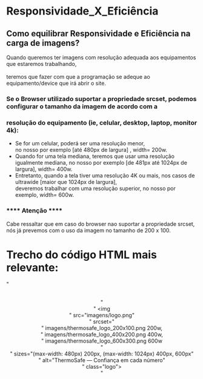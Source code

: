 # Responsividade_X_Eficiência

## Como equilibrar Responsividade e Eficiência na carga de imagens?<br>

  Quando queremos ter imagens com resolução adequada aos equipamentos que estaremos trabalhando,<br>   
teremos que fazer com que a programação se adeque ao equipamento/device que irá abrir o site.

###  Se o Browser utilizado suportar a propriedade srcset, podemos configurar o tamanho da imagem de acordo com a <br>
###  resolução do equipamento (ie, celular, desktop, laptop, monitor 4k):

* Se for um celular, poderá ser uma resolução menor,<br>
  no nosso por exemplo [até 480px de largura] , width= 200w.
* Quando for uma tela mediana, teremos que usar uma resolução<br>
  igualmente mediana, no nosso por exemplo [de 481px até 1024px de largura], width= 400w.
* Entretanto, quando a tela tiver uma resolução 4K ou mais, nos casos de ultrawide [maior que 1024px de largura], <br> 
  deveremos trabalhar com uma resolução superior, no nosso por exemplo, width= 600w.

### **** Atenção **** <br>
  Cabe ressaltar que em caso do browser nao suportar a propriedade srcset, <br>
nós já prevemos com o uso da imagem no tamanho de 200 x 100.
  
# Trecho do código HTML mais relevante: <br>
"<header class="header"> <br>
"    <!-- Logo responsivo com srcset --><br>
"    <img <br>
"      src="imagens/logo.png" <br>
"      srcset="<br>
"        imagens/thermosafe_logo_200x100.png 200w,<br>
"        imagens/thermosafe_logo_400x200.png 400w,<br>
"        imagens/thermosafe_logo_600x300.png 600w<br>
"      <br>
"      sizes="(max-width: 480px) 200px, (max-width: 1024px) 400px, 600px"<br>
"      alt="ThermoSafe — Confiança em cada número"<br>
"      class="logo"><br>
"  </header>

